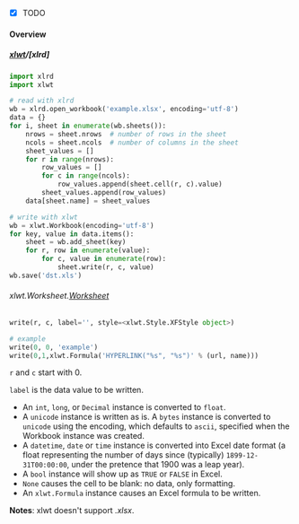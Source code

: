 - [x] TODO

#### Overview

##### [xlwt](https://pypi.org/project/xlwt/)/[xlrd]

```python
import xlrd
import xlwt

# read with xlrd
wb = xlrd.open_workbook('example.xlsx', encoding='utf-8')
data = {}
for i, sheet in enumerate(wb.sheets()):
    nrows = sheet.nrows  # number of rows in the sheet
    ncols = sheet.ncols  # number of columns in the sheet
    sheet_values = []
    for r in range(nrows):
        row_values = []
        for c in range(ncols):
            row_values.append(sheet.cell(r, c).value)
        sheet_values.append(row_values)
    data[sheet.name] = sheet_values

# write with xlwt
wb = xlwt.Workbook(encoding='utf-8')
for key, value in data.items():
    sheet = wb.add_sheet(key)
    for r, row in enumerate(value):
        for c, value in enumerate(row):
            sheet.write(r, c, value)
wb.save('dst.xls')
```

###### xlwt.Worksheet.[Worksheet](https://xlwt.readthedocs.io/en/latest/api.html#xlwt.Worksheet.Worksheet)

```python
write(r, c, label='', style=<xlwt.Style.XFStyle object>)

# example
write(0, 0, 'example')
write(0,1,xlwt.Formula('HYPERLINK("%s", "%s")' % (url, name)))
```

`r` and `c` start with 0.

`label` is the data value to be written. 

- An `int`, `long`, or `Decimal` instance is converted to `float`.
- A `unicode` instance is written as is. A `bytes` instance is converted to `unicode` using the encoding, which defaults to `ascii`, specified when the Workbook instance was created. 
- A `datetime`, `date` or `time` instance is converted into Excel date format (a float representing the number of days since (typically) `1899-12-31T00:00:00`, under the pretence that 1900 was a leap year).
- A `bool` instance will show up as `TRUE` or `FALSE` in Excel.
- `None` causes the cell to be blank: no data, only formatting.
- An `xlwt.Formula` instance causes an Excel formula to be written.

**Notes**: xlwt doesn't support *.xlsx*.

